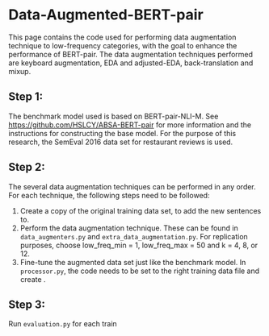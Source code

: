 # Data-Augmented-BERT-pair

This page contains the code used for performing data augmentation technique to low-frequency categories, with the goal to enhance the performance of BERT-pair. The data augmentation techniques performed are keyboard augmentation, EDA and adjusted-EDA, back-translation and mixup.

## Step 1:
The benchmark model used is based on BERT-pair-NLI-M. See https://github.com/HSLCY/ABSA-BERT-pair for more information and the instructions for constructing the base model. For the purpose of this research, the SemEval 2016 data set for restaurant reviews is used.

## Step 2:
The several data augmentation techniques can be performed in any order. For each technique, the following steps need to be followed:
1. Create a copy of the original training data set, to add the new sentences to.
2. Perform the data augmentation technique. These can be found in `data_augmenters.py` and `extra_data_augmentation.py`. For replication purposes, choose low_freq_min = 1, low_freq_max = 50 and k = 4, 8, or 12.
3. Fine-tune the augmented data set just like the benchmark model. In `processor.py`, the code needs to be set to the right training data file and create .

## Step 3:
Run `evaluation.py` for each train
